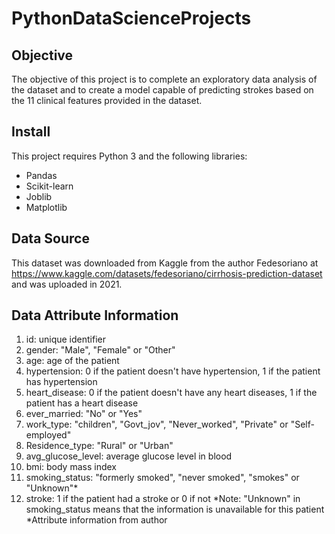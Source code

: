 # PythonDataScienceProjects

## Objective
The objective of this project is to complete an exploratory data analysis of the dataset and to create a model capable of predicting strokes based on the 11 clinical features provided in the dataset.

## Install
This project requires Python 3 and the following libraries:
  * Pandas
  * Scikit-learn
  * Joblib
  * Matplotlib

## Data Source
This dataset was downloaded from Kaggle from the author Fedesoriano at https://www.kaggle.com/datasets/fedesoriano/cirrhosis-prediction-dataset and was uploaded in 2021.

## Data Attribute Information
 1) id: unique identifier
 2) gender: "Male", "Female" or "Other"
 3) age: age of the patient
 4) hypertension: 0 if the patient doesn't have hypertension, 1 if the patient has hypertension
 5) heart_disease: 0 if the patient doesn't have any heart diseases, 1 if the patient has a heart disease
 6) ever_married: "No" or "Yes"
 7) work_type: "children", "Govt_jov", "Never_worked", "Private" or "Self-employed"
 8) Residence_type: "Rural" or "Urban"
 9) avg_glucose_level: average glucose level in blood
 10) bmi: body mass index
 11) smoking_status: "formerly smoked", "never smoked", "smokes" or "Unknown"*
 12) stroke: 1 if the patient had a stroke or 0 if not
  *Note: "Unknown" in smoking_status means that the information is unavailable for this patient
*Attribute information from author
